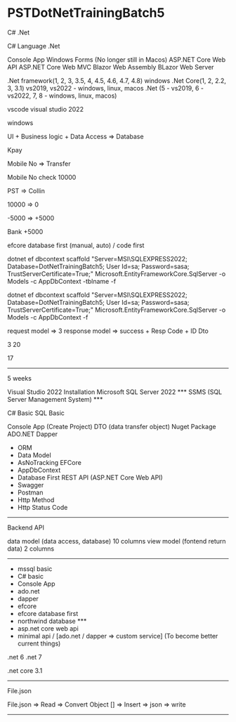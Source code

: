 # PSTDotNetTrainingBatch5

C# .Net

C# Language .Net

Console App
Windows Forms (No longer still in Macos)
ASP.NET Core Web API 
ASP.NET Core Web MVC 
Blazor Web Assembly 
BLazor Web Server

.Net framework(1, 2, 3, 3.5, 4, 4.5, 4.6, 4.7, 4.8) windows .Net Core(1, 2, 2.2, 3, 3.1) vs2019, vs2022 - windows, linux, macos .Net (5 - vs2019, 6 - vs2022, 7, 8 - windows, linux, macos)

vscode visual studio 2022

windows

UI + Business logic + Data Access => Database

Kpay

Mobile No => Transfer

Mobile No check 10000

PST => Collin

10000 => 0

-5000 => +5000

Bank +5000


efcore database first (manual, auto) / code first 

dotnet ef dbcontext scaffold "Server=MSI\SQLEXPRESS2022; Database=DotNetTrainingBatch5; User Id=sa; Password=sasa; TrustServerCertificate=True;" Microsoft.EntityFrameworkCore.SqlServer -o Models -c AppDbContext -tblname -f

dotnet ef dbcontext scaffold "Server=MSI\SQLEXPRESS2022; Database=DotNetTrainingBatch5; User Id=sa; Password=sasa; TrustServerCertificate=True;" Microsoft.EntityFrameworkCore.SqlServer -o Models -c AppDbContext -f


request model => 3
response model => success + Resp Code + ID
Dto

3
20 

17


--------------------------------------------

5 weeks

Visual Studio 2022 Installation 
Microsoft SQL Server 2022  ***
SSMS (SQL Server Management System) ***

C# Basic
SQL Basic

Console App (Create Project)
DTO (data transfer object)
Nuget Package
ADO.NET
Dapper
- ORM
- Data Model
- AsNoTracking
EFCore
- AppDbContext
- Database First
REST API (ASP.NET Core Web API)
- Swagger
- Postman
- Http Method
- Http Status Code

--------------------------------------------

Backend API


data model (data access, database) 10 columns 
view model (fontend return data) 2 columns


--------------------------------------------

- mssql basic
- C# basic
- Console App
- ado.net
- dapper
- efcore
- efcore database first
- northwind database ***
- asp.net core web api
- minimal api / [ado.net / dapper => custom service] (To become better current things)

.net 6
.net 7

.net core 3.1



--------------------------------------------

File.json

File.json => Read => Convert Object [] => Insert => json => write

--------------------------------------------